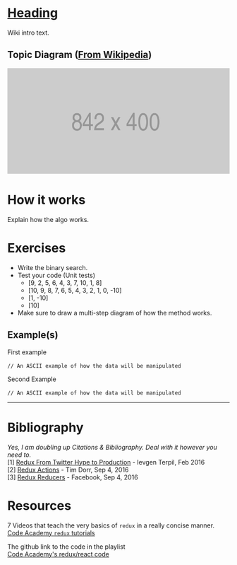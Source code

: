 # [Heading](wiki-link)
Wiki intro text.

## Topic Diagram ([From Wikipedia](https://en.wikipedia.org/wiki/Bubble_sort))
![placeholder](./logo-placeholder.png)

# How it works
Explain how the algo works. 

# Exercises
* Write the binary search.
* Test your code (Unit tests)
    * [9, 2, 5, 6, 4, 3, 7, 10, 1, 8]
    * [10, 9, 8, 7, 6, 5, 4, 3, 2, 1, 0, -10]
    * [1, -10]
    * [10]
* Make sure to draw a multi-step diagram of how the method works.

## Example(s)
First example
```
// An ASCII example of how the data will be manipulated
```

Second Example
```
// An ASCII example of how the data will be manipulated
```
___
# Bibliography
*Yes, I am doubling up Citations & Bibliography. Deal with it however you need to.* <br />
[1] [Redux From Twitter Hype to Production](http://slides.com/jenyaterpil/redux-from-twitter-hype-to-production) - Ievgen Terpil, Feb 2016<br />
[2] [Redux Actions](http://redux.js.org/docs/basics/Actions.html) - Tim Dorr, Sep 4, 2016<br />
[3] [Redux Reducers](http://redux.js.org/docs/basics/Reducers.html) - Facebook, Sep 4, 2016

# Resources
7 Videos that teach the very basics of `redux` in a really concise manner.<br />
[Code Academy `redux` tutorials](https://www.youtube.com/playlist?list=PLoYCgNOIyGADILc3iUJzygCqC8Tt3bRXt)

The github link to the code in the playlist<br />
[Code Academy's redux/react code](https://github.com/learncodeacademy/react-js-tutorials/tree/master/4-redux/src/js)
